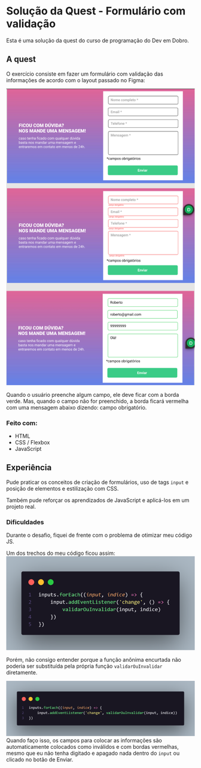# Solução da Quest - Formulário com validação

Esta é uma solução da quest do curso de programação do Dev em Dobro.

## A quest

O exercício consiste em fazer um formulário com validação das informações de acordo com o layout passado no Figma:

![Alt text](src/images/design.png)

Quando o usuário preenche algum campo, ele deve ficar com a borda verde. Mas, quando o campo não for preenchido, a borda ficará vermelha com uma mensagem abaixo dizendo: campo obrigatório.

### Feito com:

- HTML
- CSS / Flexbox
- JavaScript

## Experiência

Pude praticar os conceitos de criação de formulários, uso de tags `input` e posição de elementos e estilização com CSS. 

Também pude reforçar os aprendizados de JavaScript e aplicá-los em um projeto real.

### Dificuldades

Durante o desafio, fiquei de frente com o problema de otimizar meu código JS.

Um dos trechos do meu código ficou assim:
![Alt text](src/images/code.png)

Porém, não consigo entender porque a função anônima encurtada não poderia ser substituída pela própria função `validarOuInvalidar` diretamente.

![Alt text](src/images/code2.png)
Quando faço isso, os campos para colocar as informações são automaticamente colocados como inválidos e com bordas vermelhas, mesmo que eu não tenha digitado e apagado nada dentro do `input` ou clicado no botão de Enviar.